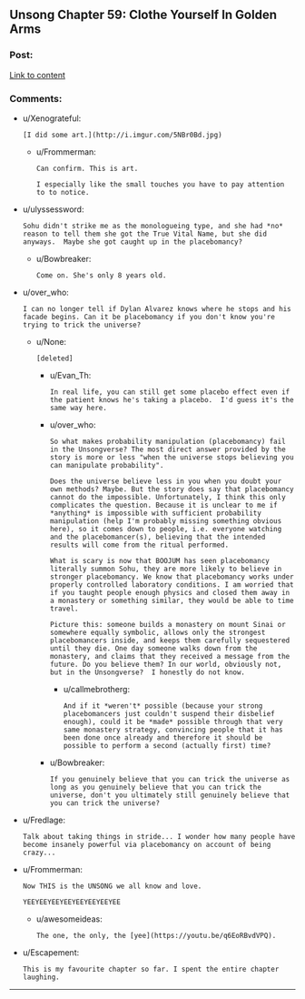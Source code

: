 ## Unsong Chapter 59: Clothe Yourself In Golden Arms

### Post:

[Link to content](http://unsongbook.com/chapter-59-clothe-yourself-in-golden-arms/)

### Comments:

- u/Xenograteful:
  ```
  [I did some art.](http://i.imgur.com/5NBr0Bd.jpg)
  ```

  - u/Frommerman:
    ```
    Can confirm. This is art.

    I especially like the small touches you have to pay attention to to notice.
    ```

- u/ulyssessword:
  ```
  Sohu didn't strike me as the monologueing type, and she had *no* reason to tell them she got the True Vital Name, but she did anyways.  Maybe she got caught up in the placebomancy?
  ```

  - u/Bowbreaker:
    ```
    Come on. She's only 8 years old.
    ```

- u/over_who:
  ```
  I can no longer tell if Dylan Alvarez knows where he stops and his facade begins. Can it be placebomancy if you don't know you're trying to trick the universe?
  ```

  - u/None:
    ```
    [deleted]
    ```

    - u/Evan_Th:
      ```
      In real life, you can still get some placebo effect even if the patient knows he's taking a placebo.  I'd guess it's the same way here.
      ```

    - u/over_who:
      ```
      So what makes probability manipulation (placebomancy) fail in the Unsongverse? The most direct answer provided by the story is more or less "when the universe stops believing you can manipulate probability". 

      Does the universe believe less in you when you doubt your own methods? Maybe. But the story does say that placebomancy cannot do the impossible. Unfortunately, I think this only complicates the question. Because it is unclear to me if *anything* is impossible with sufficient probability manipulation (help I'm probably missing something obvious here), so it comes down to people, i.e. everyone watching and the placebomancer(s), believing that the intended results will come from the ritual performed. 

      What is scary is now that BOOJUM has seen placebomancy literally summon Sohu, they are more likely to believe in stronger placebomancy. We know that placebomancy works under properly controlled laboratory conditions. I am worried that if you taught people enough physics and closed them away in a monastery or something similar, they would be able to time travel. 

      Picture this: someone builds a monastery on mount Sinai or somewhere equally symbolic, allows only the strongest placebomancers inside, and keeps them carefully sequestered until they die. One day someone walks down from the monastery, and claims that they received a message from the future. Do you believe them? In our world, obviously not, but in the Unsongverse?  I honestly do not know.
      ```

      - u/callmebrotherg:
        ```
        And if it *weren't* possible (because your strong placebomancers just couldn't suspend their disbelief enough), could it be *made* possible through that very same monastery strategy, convincing people that it has been done once already and therefore it should be possible to perform a second (actually first) time?
        ```

    - u/Bowbreaker:
      ```
      If you genuinely believe that you can trick the universe as long as you genuinely believe that you can trick the universe, don't you ultimately still genuinely believe that you can trick the universe?
      ```

- u/Fredlage:
  ```
  Talk about taking things in stride... I wonder how many people have become insanely powerful via placebomancy on account of being crazy...
  ```

- u/Frommerman:
  ```
  Now THIS is the UNSONG we all know and love.

  YEEYEEYEEYEEYEEYEEYEEYEE
  ```

  - u/awesomeideas:
    ```
    The one, the only, the [yee](https://youtu.be/q6EoRBvdVPQ).
    ```

- u/Escapement:
  ```
  This is my favourite chapter so far. I spent the entire chapter laughing.
  ```

---

